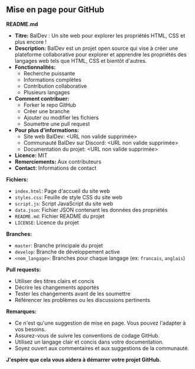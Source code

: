 ## Mise en page pour GitHub

**README.md**

* **Titre:** BalDev : Un site web pour explorer les propriétés HTML, CSS et plus encore !
* **Description:** BalDev est un projet open source qui vise à créer une plateforme collaborative pour explorer et apprendre les propriétés des langages web tels que HTML, CSS et bientôt d'autres.
* **Fonctionnalités:**
    * Recherche puissante
    * Informations complètes
    * Contribution collaborative
    * Plusieurs langages
* **Comment contribuer:**
    * Forker le repo GitHub
    * Créer une branche
    * Ajouter ou modifier les fichiers
    * Soumettre une pull request
* **Pour plus d'informations:**
    * Site web BalDev: <URL non valide supprimée>
    * Communauté BalDev sur Discord: <URL non valide supprimée>
    * Documentation du projet: <URL non valide supprimée>
* **Licence:** MIT
* **Remerciements:** Aux contributeurs
* **Contact:** Informations de contact

**Fichiers:**

* `index.html`: Page d'accueil du site web
* `styles.css`: Feuille de style CSS du site web
* `script.js`: Script JavaScript du site web
* `data.json`: Fichier JSON contenant les données des propriétés
* `README.md`: Fichier README du projet
* `LICENSE`: Licence du projet

**Branches:**

* `master`: Branche principale du projet
* `develop`: Branche de développement active
* `<nom_langage>`: Branches pour chaque langage (ex: `francais`, `anglais`)

**Pull requests:**

* Utiliser des titres clairs et concis
* Décrire les changements apportés
* Tester les changements avant de les soumettre
* Référencer les problèmes ou les discussions pertinents

**Remarques:**

* Ce n'est qu'une suggestion de mise en page. Vous pouvez l'adapter à vos besoins.
* Assurez-vous de suivre les conventions de codage GitHub.
* Utilisez un langage clair et concis dans votre documentation.
* Soyez ouvert aux commentaires et aux suggestions de la communauté.

**J'espère que cela vous aidera à démarrer votre projet GitHub.**
